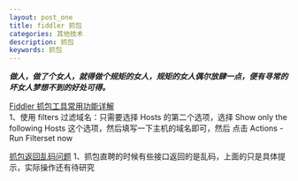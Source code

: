 ```yaml
---
layout: post_one
title: fiddler 抓包
categories: 其他技术
description: 抓包
keywords: 抓包
---
```


***做人，做了个女人，就得做个规矩的女人，规矩的女人偶尔放肆一点，便有寻常的坏女人梦想不到的好处可得。***

[Fiddler 抓包工具常用功能详解](https://www.cnblogs.com/ceshijiagoushi/p/9418459.html)  
1、使用 filters 过滤域名：只需要选择 Hosts 的第二个选项，选择 Show only the following Hosts 这个选项，然后填写一下主机的域名即可，然后
点击 Actions -  Run Filterset now

[抓包返回乱码问题](https://blog.csdn.net/weixin_40414337/article/details/88561066)
1、抓包直聘的时候有些接口返回的是乱码，上面的只是具体提示，实际操作还有待研究

